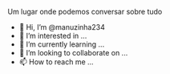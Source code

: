 Um lugar onde podemos conversar sobre tudo

- 👋 Hi, I’m @manuzinha234
- 👀 I’m interested in ...
- 🌱 I’m currently learning ...
- 💞️ I’m looking to collaborate on ...
- 📫 How to reach me ...

